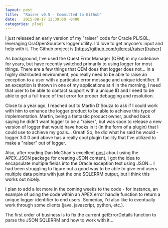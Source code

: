 ```yaml
---
layout: post
title:  "Raiser v0.5 - Committed to Github"
date:   2015-08-17 12:39:00 -0400
categories: plsql
---
```

I just released an early version of my "raiser" code for Oracle PL/SQL, leveraging OraOpenSource's logger utility.  I'd love to get anyone's input and help with it.  The Github project is [https://github.com/gilcrest/raiser][raiser]

As background, I've used the Quest Error Manager (QEM) in my codebase for years, but have recently switched primarily to using logger for most things. There are a few things that QEM does that logger does not...  In a highly distributed environment, you really need to be able to raise an exception to a user with a particular error message and unique identifier.  If an exception is thrown in one of my applications at 4 in the morning, I need that user to be able to contact support with a unique ID and I need to be able to get a full trace of that error for proper debugging and resolution.

Close to a year ago, I reached out to Martin D'Souza to ask if I could work with him to enhance the logger product to be able to achieve this type of implementation.  Martin, being a fantastic product owner, pushed back saying he didn't want logger to be a "raiser", but was soon to release a new version of logger that would have hooks in it (in the form of a plugin) that I could use to achieve my goals...  Great!  So, he did what he said he would - logger 3.0.0 and above has a really cool plugin facility that I've utilized to make a "raiser" out of logger.

Also, after reading Dan McGhan's excellent [post][McGhan-post] about using the APEX_JSON package for creating JSON content, I got the idea to encapsulate multiple fields into the Oracle exception text using JSON...  I had been struggling to figure out a good way to be able to give end users multiple data points with just the one SQLERRM output, but I think this works out nicely. 

I plan to add a lot more in the coming weeks to the code - for instance, an example of using the code within an APEX error handle function to return a unique logger identifier to end users.  Someday, I'd also like to eventually work through some clients (java, javascript, python, etc.).

The first order of business is to fix the current getErrorDetails function to parse the JSON SQLERRM and how to work with it...

[raiser]:  https://github.com/gilcrest/raiser
[McGhan-post]:   https://jsao.io/2015/07/relational-to-json-with-apex_json/
